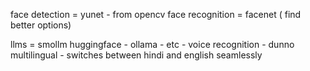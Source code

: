 face detection = yunet - from opencv
face recognition = facenet ( find better options)

llms = smollm huggingface - ollama - etc - 
voice recognition - dunno
	multilingual - switches between hindi and english seamlessly
	

